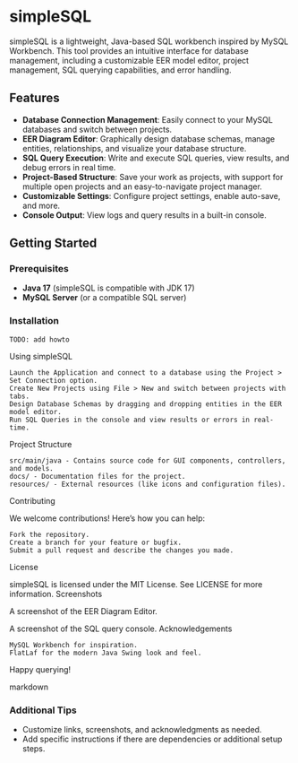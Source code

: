# simpleSQL

simpleSQL is a lightweight, Java-based SQL workbench inspired by MySQL Workbench. This tool provides an intuitive interface for database management, including a customizable EER model editor, project management, SQL querying capabilities, and error handling. 

## Features

- **Database Connection Management**: Easily connect to your MySQL databases and switch between projects.
- **EER Diagram Editor**: Graphically design database schemas, manage entities, relationships, and visualize your database structure.
- **SQL Query Execution**: Write and execute SQL queries, view results, and debug errors in real time.
- **Project-Based Structure**: Save your work as projects, with support for multiple open projects and an easy-to-navigate project manager.
- **Customizable Settings**: Configure project settings, enable auto-save, and more.
- **Console Output**: View logs and query results in a built-in console.

## Getting Started

### Prerequisites

- **Java 17** (simpleSQL is compatible with JDK 17)
- **MySQL Server** (or a compatible SQL server)

### Installation

    TODO: add howto
    
Using simpleSQL

    Launch the Application and connect to a database using the Project > Set Connection option.
    Create New Projects using File > New and switch between projects with tabs.
    Design Database Schemas by dragging and dropping entities in the EER model editor.
    Run SQL Queries in the console and view results or errors in real-time.

Project Structure

    src/main/java - Contains source code for GUI components, controllers, and models.
    docs/ - Documentation files for the project.
    resources/ - External resources (like icons and configuration files).

Contributing

We welcome contributions! Here’s how you can help:

    Fork the repository.
    Create a branch for your feature or bugfix.
    Submit a pull request and describe the changes you made.

License

simpleSQL is licensed under the MIT License. See LICENSE for more information.
Screenshots

A screenshot of the EER Diagram Editor.

A screenshot of the SQL query console.
Acknowledgements

    MySQL Workbench for inspiration.
    FlatLaf for the modern Java Swing look and feel.

Happy querying!

markdown


### Additional Tips
- Customize links, screenshots, and acknowledgments as needed.
- Add specific instructions if there are dependencies or additional setup steps.
